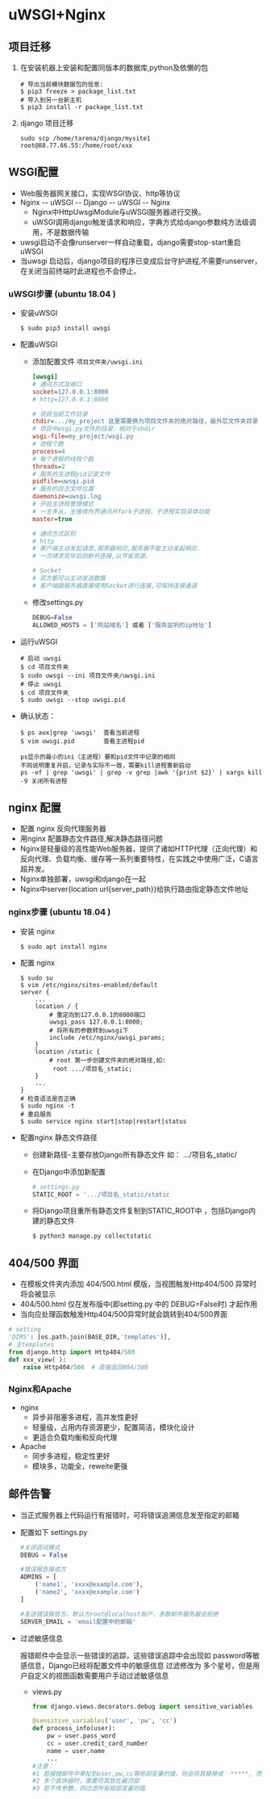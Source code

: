# uWSGI+Nginx

## 项目迁移

1.  在安装机器上安装和配置同版本的数据库,python及依懒的包

    ```shell
    # 导出当前模块数据包的信息:
    $ pip3 freeze > package_list.txt
    # 导入到另一台新主机
    $ pip3 install -r package_list.txt
    ```

2.  django 项目迁移

    ```shell
    sudo scp /home/tarena/django/mysite1 root@88.77.66.55:/home/root/xxx
    ```

## WSGI配置

-   Web服务器网关接口，实现WSGI协议、http等协议
-   Nginx -- uWSGI -- Django -- uWSGI -- Nginx
    -   Nginx中HttpUwsgiModule与uWSGI服务器进行交换。
    -   uWSGI调用django触发请求和响应，字典方式给django参数纯方法级调用，不是数据传输
-   uwsgi启动不会像runserver一样自动重载，django需要stop-start重启uWSGI
-   当uwsgi 启动后，django项目的程序已变成后台守护进程,不需要runserver，在关闭当前终端时此进程也不会停止。

### uWSGI步骤 (ubuntu 18.04 )

-   安装uWSGI

    ```shell
    $ sudo pip3 install uwsgi
    ```

-   配置uWSGI

    -   添加配置文件 `项目文件夹/uwsgi.ini`

        ```ini
        [uwsgi]
        # 通讯方式及端口
        socket=127.0.0.1:8000
        # http=127.0.0.1:8000
        
        # 项目当前工作目录
        chdir=.../my_project 这里需要换为项目文件夹的绝对路径，最外层文件夹目录
        # 项目中wsgi.py文件的目录，相对于shdir
        wsgi-file=my_project/wsgi.py
        # 进程个数
        process=4
        # 每个进程的线程个数
        threads=2
        # 服务的主进程pid记录文件
        pidfile=uwsgi.pid
        # 服务的目志文件位置
        daemonize=uwsgi.log
        # 开启主进程管理模式
        # 一主多从，主接收外界通讯并fork子进程，子进程实现具体功能
        master=true
        
        # 通讯方式区别
        # http
        # 客户端主动发起请求,服务器响应,服务器不能主动发起响应.
        # 一次请求完毕后则断开连接,以节省资源.
        
        # Socket
        # 双方都可以主动发送数据
        # 客户端跟服务器直接使用Socket进行连接,可保持连接通道
        ```

    -   修改settings.py

        ```python
        DEBUG=False
        ALLOWED_HOSTS = ['网站域名'] 或者 ['服务监听的ip地址']
        ```

-   运行uWSGI

    ```shell
    # 启动 uwsgi
    $ cd 项目文件夹
    $ sudo uwsgi --ini 项目文件夹/uwsgi.ini
    # 停止 uwsgi
    $ cd 项目文件夹
    $ sudo uwsgi --stop uwsgi.pid
    ```

-   确认状态：

    ```shell
    $ ps aux|grep 'uwsgi'  查看当前进程
    $ vim uwsgi.pid        查看主进程pid
    
    ps显示的最小的ini（主进程）要和pid文件中记录的相同
    不同说明重复开启，记录与实际不一致，需要kill进程重新启动
    ps -ef | grep 'uwsgi' | grep -v grep |awk '{print $2}' | xargs kill -9 关闭所有进程
    ```

## nginx 配置

-   配置 nginx 反向代理服务器
-   用nginx 配置静态文件路径,解决静态路径问题
-   Nginx是轻量级的高性能Web服务器，提供了诸如HTTP代理（正向代理）和反向代理、负载均衡、缓存等一系列重要特性，在实践之中使用广泛，C语言超并发。
-   Nginx单独部署，uwsgi和django在一起
-   Nginx中server{location url{server_path}}给执行路由指定静态文件地址

### nginx步骤 (ubuntu 18.04 )

-   安装 nginx

    ```shell
    $ sudo apt install nginx
    ```

-   配置 nginx

    ```shell
    $ sudo su
    $ vim /etc/nginx/sites-enabled/default
    server {
        ...
        location / {
        	# 重定向到127.0.0.1的8000端口
            uwsgi_pass 127.0.0.1:8000;  
            # 将所有的参数转到uwsgi下
            include /etc/nginx/uwsgi_params;  
        }
        location /static {
            # root 第一步创建文件夹的绝对路径,如:
             root .../项目名_static;          
        }
        ...
    }
    # 检查语法是否正确
    $ sudo nginx -t
    # 重启服务
    $ sudo service nginx start|stop|restart|status
    ```

-   配置nginx 静态文件路径

    -   创建新路径-主要存放Django所有静态文件 如： .../项目名_static/

    -   在Django中添加新配置

        ```python
        # settings.py 
        STATIC_ROOT = '.../项目名_static/static  
        ```

    -   将Django项目重所有静态文件复制到STATIC_ROOT中 ，包括Django内建的静态文件

        ```shell
        $ python3 manage.py collectstatic 
        ```

## 404/500 界面

-   在模板文件夹内添加 404/500.html 模版，当视图触发Http404/500 异常时将会被显示
-   404/500.html 仅在发布版中(即setting.py 中的 DEBUG=False时) 才起作用
-   当向应处理函数触发Http404/500异常时就会跳转到404/500界面

```python
# setting
'DIRS': [os.path.join(BASE_DIR,'templates')],
# 主templates
from django.http import Http404/500
def xxx_view( ):
    raise Http404/500  # 直接返回404/500
```

### Nginx和Apache

-   nginx
    -   异步非阻塞多进程，高并发性更好
    -   轻量级，占用内存资源更少，配置简洁，模块化设计
    -   更适合负载均衡和反向代理
-   Apache
    -   同步多进程，稳定性更好
    -   模块多，功能全，reweite更强

## 邮件告警

-   当正式服务器上代码运行有报错时，可将错误追溯信息发至指定的邮箱

-   配置如下 settings.py

    ```python
    #关闭调试模式
    DEBUG = False  
    
    #错误报告接收方
    ADMINS = [
        ('name1', 'xxxx@example.com'), 
        ('name2', 'xxxx@example.com')
    ]
    
    #发送错误报告方，默认为root@localhost账户，多数邮件服务器会拒绝
    SERVER_EMAIL = 'email配置中的邮箱'
    ```

-   过滤敏感信息

    报错邮件中会显示一些错误的追踪，这些错误追踪中会出现如 password等敏感信息，Django已经将配置文件中的敏感信息 过滤修改为 多个星号，但是用户自定义的视图函数需要用户手动过滤敏感信息

    -   views.py

        ```python
        from django.views.decorators.debug import sensitive_variables
        
        @sensitive_variables('user', 'pw', 'cc')
        def process_info(user):
            pw = user.pass_word
            cc = user.credit_card_number
            name = user.name
            ...
        #注意：
        #1 若报错邮件中牵扯到user,pw,cc等局部变量的值，则会将其替换成  *****, 而 name 变量还显示其真实值
        #2 多个装饰器时，需要将其放在最顶部
        #3 若不传参数，则过滤所有局部变量的值
        ```
